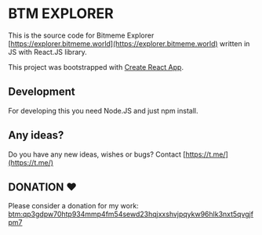 # BTM EXPLORER

This is the source code for Bitmeme Explorer [https://explorer.bitmeme.world](https://explorer.bitmeme.world) written in JS with React.JS library.

This project was bootstrapped with [Create React App](https://github.com/facebook/create-react-app).

## Development

For developing this you need Node.JS and just npm install.

## Any ideas?

Do you have any new ideas, wishes or bugs? Contact [https://t.me/](https://t.me/)

## DONATION ♥

Please consider a donation for my work: [btm:qp3gdpw70htp934mmp4fm54sewd23hqjxxshvjpqykw96hlk3nxt5qvgjfpm7](https://explorer.bitmeme.world/addresses/btm:qp3gdpw70htp934mmp4fm54sewd23hqjxxshvjpqykw96hlk3nxt5qvgjfpm7)

